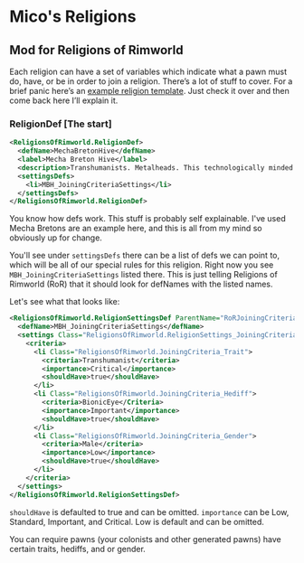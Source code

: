 # Mico's Religions
## Mod for Religions of Rimworld

Each religion can have a set of variables which indicate what a pawn must do, have, or be in order to join a religion. There’s a lot of stuff to cover. For a brief panic here’s an [example religion template](https://github.com/basarab1504/ReligionsOfRimworld-2.0/wiki/RELIGION-DEF-EXAMPLE). Just check it over and then come back here I’ll explain it.

### ReligionDef [The start]
```xml
<ReligionsOfRimworld.ReligionDef>
  <defName>MechaBretonHive</defName>
  <label>Mecha Breton Hive</label>
  <description>Transhumanists. Metalheads. This technologically minded religion worships the advnacement of humanity into the realms of technology and synthetic materials. The ultimate goal for each individual within the hive is to ascend into a pure robotic body.</description>
  <settingsDefs>
    <li>MBH_JoiningCriteriaSettings</li>
  </settingsDefs>
</ReligionsOfRimworld.ReligionDef>
```

You know how defs work. This stuff is probably self explainable. I've used Mecha Bretons are an example here, and this is all from my mind so obviously up for change.

You'll see under `settingsDefs` there can be a list of defs we can point to, which will be all of our special rules for this religion. Right now you see `MBH_JoiningCriteriaSettings` listed there. This is just telling Religions of Rimworld (RoR) that it should look for defNames with the listed names. 

Let's see what that looks like:
```xml
<ReligionsOfRimworld.ReligionSettingsDef ParentName="RoRJoiningCriteriaBase">
  <defName>MBH_JoiningCriteriaSettings</defName>
  <settings Class="ReligionsOfRimworld.ReligionSettings_JoiningCriteria">
    <criteria>
      <li Class="ReligionsOfRimworld.JoiningCriteria_Trait">
        <criteria>Transhumanist</criteria>
        <importance>Critical</importance>
        <shouldHave>true</shouldHave>
      </li>
      <li Class="ReligionsOfRimworld.JoiningCriteria_Hediff">
        <criteria>BionicEye</Criteria>
        <importance>Important</importance>
        <shouldHave>true</shouldHave>			
      </li>
      <li Class="ReligionsOfRimworld.JoiningCriteria_Gender">
        <criteria>Male</criteria>
        <importance>Low</importance>
        <shouldHave>true</shouldHave>
      </li>
    </criteria>
  </settings>
</ReligionsOfRimworld.ReligionSettingsDef>	
```

`shouldHave` is defaulted to true and can be omitted. `importance` can be Low, Standard, Important, and Critical. Low is default and can be omitted.

You can require pawns (your colonists and other generated pawns) have certain traits, hediffs, and or gender.
